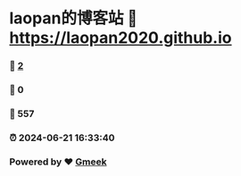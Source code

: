 # laopan的博客站 :link: https://laopan2020.github.io 
### :page_facing_up: [2](https://laopan2020.github.io/tag.html) 
### :speech_balloon: 0 
### :hibiscus: 557 
### :alarm_clock: 2024-06-21 16:33:40 
### Powered by :heart: [Gmeek](https://github.com/Meekdai/Gmeek)
